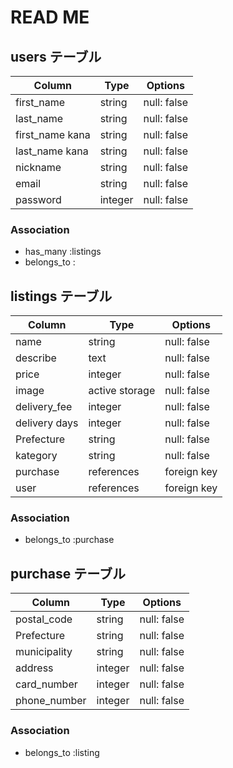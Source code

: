 
# READ ME

## users テーブル

| Column             | Type            | Options     |
|--------------------|-----------------| ----------- |
| first_name         | string          | null: false |
| last_name          | string          | null: false |
| first_name kana    | string          | null: false |
| last_name kana     | string          | null: false |
| nickname           | string          | null: false |
| email              | string          | null: false |
| password           | integer         | null: false |
  
### Association

- has_many :listings 
- belongs_to :

## listings テーブル

| Column             | Type            | Options     |
|--------------------|-----------------| ----------- |
| name               | string          | null: false |
| describe           | text            | null: false |
| price              | integer         | null: false |
| image              | active storage  | null: false |
| delivery_fee       | integer         | null: false |
| delivery days      | integer         | null: false |
| Prefecture         | string          | null: false |
| kategory           | string          | null: false |
| purchase           | references      | foreign key |
| user               | references      | foreign key |

### Association

- belongs_to :purchase


## purchase テーブル

| Column             | Type            | Options     |
|--------------------|-----------------| ----------- |
| postal_code        | string          | null: false |
| Prefecture         | string          | null: false |
| municipality       | string          | null: false |
| address            | integer         | null: false |
| card_number        | integer         | null: false |
| phone_number       | integer         | null: false |

### Association

- belongs_to :listing
